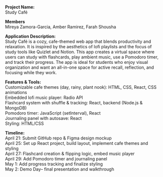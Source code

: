 **Project Name:**  <br/>
Study Café

**Members** <br/>
Mireya Zamora-Garcia, Amber Ramirez, Farah Shousha

**Application Description:**  <br/>
Study Café is a cozy, cafe-themed web app that blends productivity and relaxation. It is inspired by the aesthetics of lofi playlists and the focus of study tools like Quizlet and Notion. This app creates a virtual space where users can study with flashcards, play ambient music, use a Pomodoro timer, and track their progress. The app is ideal for students who enjoy visual organization and want an all-in-one space for active recall, reflection, and focusing while they work.  

**Features & Tools:**  <br/>
Customizable cafe themes (day, rainy, plant nook): HTML, CSS, React, CSS animations <br/>
Embedded lofi music player: Radio API  <br/>
Flashcard system with shuffle & tracking: React, backend (Node.js & MongoDB)  <br/>
Pomodoro timer: JavaScript (setInterval), React  <br/>
Journaling panel with autosave: React  <br/>
Styling: HTML/CSS  <br/>

**Timeline:**  <br/>
April 21: Submit GitHub repo & Figma design mockup  <br/>
April 25: Set up React project, build layout, implement cafe themes and styling  <br/>
April 27: Flashcard creation & flipping logic, embed music player <br/>
April 29: Add Pomodoro timer and journaling panel  <br/>
May 1: Add progress tracking and finalize styling  <br/>
May 2: Demo Day– final presentation and walkthrough  <br/>

